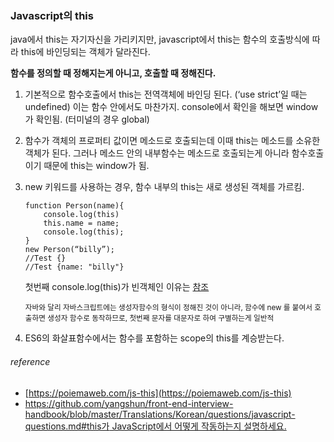 ### Javascript의 this


java에서 this는 자기자신을 가리키지만, javascript에서 this는 함수의 호출방식에 따라 this에 바인딩되는 객체가 달라진다.

**함수를 정의할 때 정해지는게 아니고, 호출할 때 정해진다.**

 

1. 기본적으로 함수호출에서 this는 전역객체에 바인딩 된다. (‘use strict’일 때는 undefined) 이는 함수 안에서도 마찬가지. console에서 확인을 해보면 window가 확인됨. (터미널의 경우 global)

2. 함수가 객체의 프로퍼티 값이면 메소드로 호출되는데 이때 this는 메소드를 소유한 객체가 된다. 그러나 메소드 안의 내부함수는 메소드로 호출되는게 아니라 함수호출이기 때문에 this는 window가 됨.

3. new 키워드를 사용하는 경우, 함수 내부의 this는 새로 생성된 객체를 가르킴.
	```
	function Person(name){
		console.log(this)
		this.name = name;
		console.log(this);
	}
	new Person(“billy”);
	//Test {}
	//Test {name: "billy"}
	```
	첫번째 console.log(this)가 빈객체인 이유는 [참조](https://poiemaweb.com/js-this#31-%EC%83%9D%EC%84%B1%EC%9E%90-%ED%95%A8%EC%88%98-%EB%8F%99%EC%9E%91-%EB%B0%A9%EC%8B%9D)

	<sub>자바와 달리 자바스크립트에는 생성자함수의 형식이 정해진 것이 아니라, 함수에 new 를 붙여서 호출하면 생성자 함수로 동작하므로, 첫번째 문자를 대문자로 하여 구별하는게 일반적</sub>

4. ES6의 화살표함수에서는 함수를 포함하는 scope의 this를 계승받는다.



###### reference
* [https://poiemaweb.com/js-this](https://poiemaweb.com/js-this)
* [https://github.com/yangshun/front-end-interview-handbook/blob/master/Translations/Korean/questions/javascript-questions.md#this가 JavaScript에서 어떻게 작동하는지 설명하세요.](https://github.com/yangshun/front-end-interview-handbook/blob/master/Translations/Korean/questions/javascript-questions.md#this%EA%B0%80-javascript%EC%97%90%EC%84%9C-%EC%96%B4%EB%96%BB%EA%B2%8C-%EC%9E%91%EB%8F%99%ED%95%98%EB%8A%94%EC%A7%80-%EC%84%A4%EB%AA%85%ED%95%98%EC%84%B8%EC%9A%94
)
